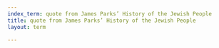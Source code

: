 ```yaml
---
index_term: quote from James Parks’ History of the Jewish People
title: quote from James Parks’ History of the Jewish People
layout: term

---
```

